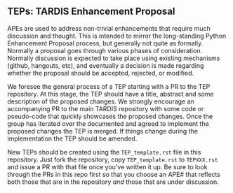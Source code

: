 TEPs: TARDIS Enhancement Proposal
---------------------------------

APEs are used to address non-trivial enhancements that require much discussion
and thought. This is intended to mirror the long-standing Python Enhancement
Proposal process, but generally not quite as formally. Normally a proposal goes
through various phases of consideration. Normally discussion is expected to
take place using existing mechanisms (github, hangouts, etc), and
eventually a decision is made regarding whether the proposal should be
accepted, rejected, or modified.

We foresee the general process of a TEP starting with a PR to the TEP repository.
At this stage, the TEP should have a title, abstract and some description of the
proposed changes. We strongly encourage an accompanying PR to the main TARDIS
repository with some code or pseudo-code that quickly showcases the proposed changes. Once the group has iterated over the documented and agreed to implement
the proposed changes the TEP is merged. If things change during the implementation the TEP should be amended.

New TEPs should be created using the ``TEP_template.rst`` file in this repository.
Just fork the repository, copy ``TEP_template.rst`` to ``TEPXXX.rst`` and issue a
PR with that file once you've written it up.  Be sure to look through the PRs in
this repo first so that you choose an APE# that reflects both those that are in
the repository *and* those that are under discussion.
